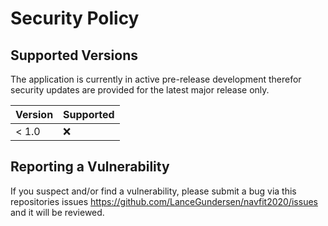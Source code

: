 # Security Policy

## Supported Versions

The application is currently in active pre-release development therefor security updates are provided for the latest major release only.

| Version | Supported          |
| ------- | ------------------ |
| < 1.0   | :x:                |

## Reporting a Vulnerability

If you suspect and/or find a vulnerability, please submit a bug via this repositories issues https://github.com/LanceGundersen/navfit2020/issues 
and it will be reviewed.
